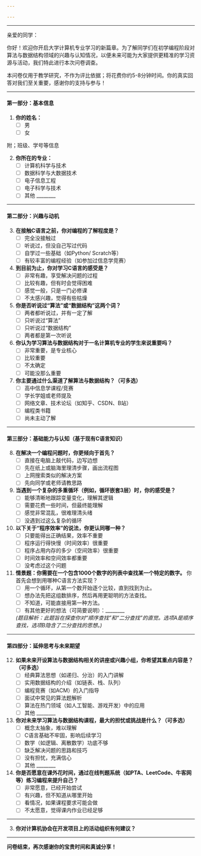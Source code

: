 ```yaml
---

---
```

---
亲爱的同学：

你好！欢迎你开启大学计算机专业学习的新篇章。为了解同学们在初学编程阶段对算法与数据结构领域的兴趣与认知情况，以便未来可能为大家提供更精准的学习资源与活动，我们特此进行本次问卷调查。

本问卷仅用于教学研究，不作为评比依据；将花费你约5-8分钟时间。你的真实回答对我们至关重要，感谢你的支持与参与！

---

#### **第一部分：基本信息**

1.  **你的姓名：**
    *   [ ] 男
    *   [ ] 女

附；班级、学号等信息

2.  **你所在的专业：**
    *   [ ] 计算机科学与技术
    *   [ ] 数据科学与大数据技术
    *   [ ] 电子信息工程
    *   [ ] 电子科学与技术
    *   [ ] 其他 ________

---

#### **第二部分：兴趣与动机**

3.  **在接触C语言之前，你对编程的了解程度是？**
    *   [ ] 完全没接触过
    *   [ ] 听说过，但没自己写过代码
    *   [ ] 自学过一些基础（如Python/ Scratch等）
    *   [ ] 有较丰富的编程经验（如参加过信息学竞赛）

4.  **到目前为止，你对学习C语言的感受是？**
    *   [ ] 非常有趣，享受解决问题的过程
    *   [ ] 比较有趣，但有时会觉得困难
    *   [ ] 感觉一般，只是一门必修课
    *   [ ] 不太感兴趣，觉得有些枯燥

5.  **你是否听说过“算法”或“数据结构”这两个词？**
    *   [ ] 两者都听说过，并有一定了解
    *   [ ] 只听说过“算法”
    *   [ ] 只听说过“数据结构”
    *   [ ] 两者都是第一次听说

6.  **你认为学习算法与数据结构对于一名计算机专业的学生来说重要吗？**
    *   [ ] 非常重要，是专业核心
    *   [ ] 比较重要
    *   [ ] 不太确定
    *   [ ] 可能没那么重要

7.  **你主要通过什么渠道了解算法与数据结构？（可多选）**
    *   [ ] 高中信息学课程/竞赛
    *   [ ] 学长学姐或老师提及
    *   [ ] 网络文章、技术论坛（如知乎、CSDN、B站）
    *   [ ] 编程类书籍
    *   [ ] 尚未主动了解

---

#### **第三部分：基础能力与认知（基于现有C语言知识）**

8.  **在解决一个编程问题时，你更倾向于首先？**
    *   [ ] 直接在电脑上敲代码，边写边想
    *   [ ] 先在纸上或脑海里理清步骤，画出流程图
    *   [ ] 上网搜索类似的解决方案
    *   [ ] 先向同学或老师请教思路

9.  **当遇到一个复杂的多重循环（例如，循环嵌套3层）时，你的感受是？**
    *   [ ] 能够清晰地跟踪变量变化，理解其逻辑
    *   [ ] 需要花费一些时间，但最终能理解
    *   [ ] 感觉非常混乱，很难理清头绪
    *   [ ] 没遇到过这么复杂的循环

10. **以下关于“程序效率”的说法，你更认同哪一种？**
    *   [ ] 只要能得出正确结果，效率不重要
    *   [ ] 程序运行得快慢（时间效率）很重要
    *   [ ] 程序占用内存的多少（空间效率）很重要
    *   [ ] 时间效率和空间效率都重要
    *   [ ] 没考虑过这个问题

11. **情景题：你需要在一个包含1000个数字的列表中查找某一个特定的数字。**
    你首先会想到用哪种C语言方法实现？
    *   [ ] 用一个循环，从第一个数开始逐个比较，直到找到为止。
    *   [ ] 想办法先把这组数排序，然后再用更聪明的方法查找。
    *   [ ] 不知道，可能直接用第一种方法。
    *   [ ] 有其他更好的想法（可简要说明）：________

    *(题目解析：此题旨在探查你对“顺序查找”和“二分查找”的直觉。选项A是顺序查找，选项B隐含了二分查找的思想。)*

---

#### **第四部分：延伸思考与未来期望**

12. **如果未来开设算法与数据结构相关的讲座或兴趣小组，你希望其重点内容是？（可多选）**
    *   [ ] 经典算法思想（如递归、分治）的入门讲解
    *   [ ] 实用数据结构的介绍（如链表、栈、队列）
    *   [ ] 编程竞赛（如ACM）的入门指导
    *   [ ] 面试中常见的算法题解析
    *   [ ] 算法在热门领域（如人工智能、游戏开发）中的应用
    *   [ ] 其他 ________

13. **你对未来学习算法与数据结构课程，最大的担忧或挑战是什么？（可多选）**
    *   [ ] 概念太抽象，难以理解
    *   [ ] C语言基础不牢固，影响后续学习
    *   [ ] 数学（如逻辑、离散数学）功底不够
    *   [ ] 缺乏解决问题的思路和技巧
    *   [ ] 没有担忧，充满信心
    *   [ ] 其他 ________

14. **你是否愿意在课外花时间，通过在线判题系统（如PTA、LeetCode、牛客网等）练习编程来提升自己？**
    *   [ ] 非常愿意，已经开始尝试
    *   [ ] 有兴趣，但不知道从哪里开始
    *   [ ] 看情况，如果课程要求可能会做
    *   [ ] 不太愿意，觉得课内作业已经足够

---
3. **你对计算机协会在开发项目上的活动组织有何建议？**  
----------------------------------------------------------  





**问卷结束，再次感谢你的宝贵时间和真诚分享！**